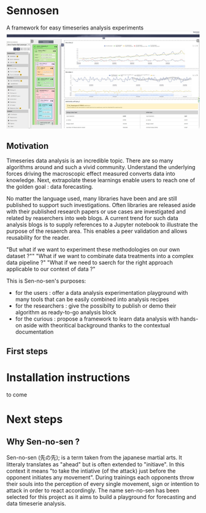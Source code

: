 # Sennosen
A framework for easy timeseries analysis experiments
![OverallView](https://github.com/H202Woo/sennosen/blob/main/img/Overall1.jpg "SNS")

## Motivation
Timeseries data analysis is an incredible topic. There are so many algorithms around and such a vivid community. Understand the underlying forces driving the macroscopic effect measured converts data into knowledge. Next, extrapolate these learnings enable users to reach one of the golden goal : data forecasting.

No matter the language used, many libraries have been and are still published to support such investigations. Often libraries are released aside with their published research papers or use cases are investigated and related by reaserchers into web blogs. A current trend for such data analysis blogs is to supply references to a Jupyter notebook to illustrate the purpose of the resaerch area. This enables a peer validation and allows reusability for the reader.

"But what if we want to experiment these methodologies on our own dataset ?""
"What if we want to combinate data treatments into a complex data pipeline ?"
"What if we need to saerch for the right approach applicable to our context of data ?"

This is Sen-no-sen's purposes:
- for the users : offer a data analysis experimentation playground with many tools that can be easily combined into analysis recipes
- for the researchers : give the possibilty to publish or demo their algorithm as ready-to-go analysis block
- for the curious : propose a framework to learn data analysis with hands-on aside with theoritical background thanks to the contextual documentation

## First steps


# Installation instructions
to come

# Next steps



## Why Sen-no-sen ?

Sen-no-sen (先の先); is a term taken from the japanese martial arts. It litteraly translates as "ahead" but is often extended to "initiave". In this context it means "to take the intiative (of the attack) just before the opponent initiates any movement".
During trainings each opponents throw their souls into the perception of every single movement, sign or intention to attack in order to react accordingly. The name sen-no-sen has been selected for this project as it aims to build a playground for forecasting and data timeserie analysis.

